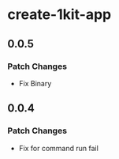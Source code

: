 # create-1kit-app

## 0.0.5

### Patch Changes

- Fix Binary

## 0.0.4

### Patch Changes

- Fix for command run fail
